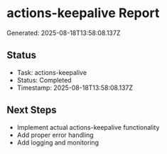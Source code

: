 # actions-keepalive Report

Generated: 2025-08-18T13:58:08.137Z

## Status
- Task: actions-keepalive
- Status: Completed
- Timestamp: 2025-08-18T13:58:08.137Z

## Next Steps
- Implement actual actions-keepalive functionality
- Add proper error handling
- Add logging and monitoring
